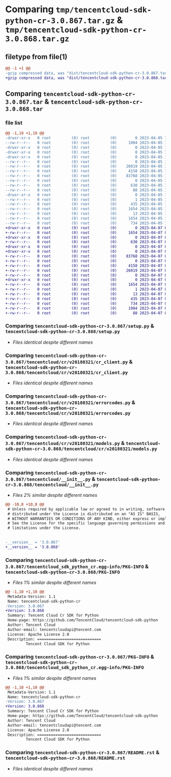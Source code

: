 # Comparing `tmp/tencentcloud-sdk-python-cr-3.0.867.tar.gz` & `tmp/tencentcloud-sdk-python-cr-3.0.868.tar.gz`

## filetype from file(1)

```diff
@@ -1 +1 @@
-gzip compressed data, was "dist/tencentcloud-sdk-python-cr-3.0.867.tar", last modified: Wed Apr  5 16:26:42 2023, max compression
+gzip compressed data, was "dist/tencentcloud-sdk-python-cr-3.0.868.tar", last modified: Fri Apr  7 00:25:44 2023, max compression
```

## Comparing `tencentcloud-sdk-python-cr-3.0.867.tar` & `tencentcloud-sdk-python-cr-3.0.868.tar`

### file list

```diff
@@ -1,19 +1,19 @@
-drwxr-xr-x   0 root         (0) root         (0)        0 2023-04-05 16:26:42.000000 tencentcloud-sdk-python-cr-3.0.867/
--rw-r--r--   0 root         (0) root         (0)     1004 2023-04-05 16:26:42.000000 tencentcloud-sdk-python-cr-3.0.867/setup.py
-drwxr-xr-x   0 root         (0) root         (0)        0 2023-04-05 16:26:42.000000 tencentcloud-sdk-python-cr-3.0.867/tencentcloud/
-drwxr-xr-x   0 root         (0) root         (0)        0 2023-04-05 16:26:42.000000 tencentcloud-sdk-python-cr-3.0.867/tencentcloud/cr/
-drwxr-xr-x   0 root         (0) root         (0)        0 2023-04-05 16:26:42.000000 tencentcloud-sdk-python-cr-3.0.867/tencentcloud/cr/v20180321/
--rw-r--r--   0 root         (0) root         (0)        0 2023-04-05 16:26:42.000000 tencentcloud-sdk-python-cr-3.0.867/tencentcloud/cr/v20180321/__init__.py
--rw-r--r--   0 root         (0) root         (0)    26019 2023-04-05 16:26:42.000000 tencentcloud-sdk-python-cr-3.0.867/tencentcloud/cr/v20180321/cr_client.py
--rw-r--r--   0 root         (0) root         (0)     4158 2023-04-05 16:26:42.000000 tencentcloud-sdk-python-cr-3.0.867/tencentcloud/cr/v20180321/errorcodes.py
--rw-r--r--   0 root         (0) root         (0)    83768 2023-04-05 16:26:42.000000 tencentcloud-sdk-python-cr-3.0.867/tencentcloud/cr/v20180321/models.py
--rw-r--r--   0 root         (0) root         (0)        0 2023-04-05 16:26:42.000000 tencentcloud-sdk-python-cr-3.0.867/tencentcloud/cr/__init__.py
--rw-r--r--   0 root         (0) root         (0)      630 2023-04-05 16:26:42.000000 tencentcloud-sdk-python-cr-3.0.867/tencentcloud/__init__.py
--rw-r--r--   0 root         (0) root         (0)       88 2023-04-05 16:26:42.000000 tencentcloud-sdk-python-cr-3.0.867/setup.cfg
-drwxr-xr-x   0 root         (0) root         (0)        0 2023-04-05 16:26:42.000000 tencentcloud-sdk-python-cr-3.0.867/tencentcloud_sdk_python_cr.egg-info/
--rw-r--r--   0 root         (0) root         (0)        1 2023-04-05 16:26:42.000000 tencentcloud-sdk-python-cr-3.0.867/tencentcloud_sdk_python_cr.egg-info/dependency_links.txt
--rw-r--r--   0 root         (0) root         (0)      435 2023-04-05 16:26:42.000000 tencentcloud-sdk-python-cr-3.0.867/tencentcloud_sdk_python_cr.egg-info/SOURCES.txt
--rw-r--r--   0 root         (0) root         (0)     1654 2023-04-05 16:26:42.000000 tencentcloud-sdk-python-cr-3.0.867/tencentcloud_sdk_python_cr.egg-info/PKG-INFO
--rw-r--r--   0 root         (0) root         (0)       13 2023-04-05 16:26:42.000000 tencentcloud-sdk-python-cr-3.0.867/tencentcloud_sdk_python_cr.egg-info/top_level.txt
--rw-r--r--   0 root         (0) root         (0)     1654 2023-04-05 16:26:42.000000 tencentcloud-sdk-python-cr-3.0.867/PKG-INFO
--rw-r--r--   0 root         (0) root         (0)      734 2023-04-05 16:26:42.000000 tencentcloud-sdk-python-cr-3.0.867/README.rst
+drwxr-xr-x   0 root         (0) root         (0)        0 2023-04-07 00:25:44.000000 tencentcloud-sdk-python-cr-3.0.868/
+-rw-r--r--   0 root         (0) root         (0)     1654 2023-04-07 00:25:44.000000 tencentcloud-sdk-python-cr-3.0.868/PKG-INFO
+drwxr-xr-x   0 root         (0) root         (0)        0 2023-04-07 00:25:44.000000 tencentcloud-sdk-python-cr-3.0.868/tencentcloud/
+-rw-r--r--   0 root         (0) root         (0)      630 2023-04-07 00:25:43.000000 tencentcloud-sdk-python-cr-3.0.868/tencentcloud/__init__.py
+drwxr-xr-x   0 root         (0) root         (0)        0 2023-04-07 00:25:44.000000 tencentcloud-sdk-python-cr-3.0.868/tencentcloud/cr/
+drwxr-xr-x   0 root         (0) root         (0)        0 2023-04-07 00:25:44.000000 tencentcloud-sdk-python-cr-3.0.868/tencentcloud/cr/v20180321/
+-rw-r--r--   0 root         (0) root         (0)    83768 2023-04-07 00:25:43.000000 tencentcloud-sdk-python-cr-3.0.868/tencentcloud/cr/v20180321/models.py
+-rw-r--r--   0 root         (0) root         (0)        0 2023-04-07 00:25:43.000000 tencentcloud-sdk-python-cr-3.0.868/tencentcloud/cr/v20180321/__init__.py
+-rw-r--r--   0 root         (0) root         (0)     4158 2023-04-07 00:25:43.000000 tencentcloud-sdk-python-cr-3.0.868/tencentcloud/cr/v20180321/errorcodes.py
+-rw-r--r--   0 root         (0) root         (0)    26019 2023-04-07 00:25:43.000000 tencentcloud-sdk-python-cr-3.0.868/tencentcloud/cr/v20180321/cr_client.py
+-rw-r--r--   0 root         (0) root         (0)        0 2023-04-07 00:25:43.000000 tencentcloud-sdk-python-cr-3.0.868/tencentcloud/cr/__init__.py
+drwxr-xr-x   0 root         (0) root         (0)        0 2023-04-07 00:25:44.000000 tencentcloud-sdk-python-cr-3.0.868/tencentcloud_sdk_python_cr.egg-info/
+-rw-r--r--   0 root         (0) root         (0)     1654 2023-04-07 00:25:44.000000 tencentcloud-sdk-python-cr-3.0.868/tencentcloud_sdk_python_cr.egg-info/PKG-INFO
+-rw-r--r--   0 root         (0) root         (0)        1 2023-04-07 00:25:44.000000 tencentcloud-sdk-python-cr-3.0.868/tencentcloud_sdk_python_cr.egg-info/dependency_links.txt
+-rw-r--r--   0 root         (0) root         (0)       13 2023-04-07 00:25:44.000000 tencentcloud-sdk-python-cr-3.0.868/tencentcloud_sdk_python_cr.egg-info/top_level.txt
+-rw-r--r--   0 root         (0) root         (0)      435 2023-04-07 00:25:44.000000 tencentcloud-sdk-python-cr-3.0.868/tencentcloud_sdk_python_cr.egg-info/SOURCES.txt
+-rw-r--r--   0 root         (0) root         (0)      734 2023-04-07 00:25:43.000000 tencentcloud-sdk-python-cr-3.0.868/README.rst
+-rw-r--r--   0 root         (0) root         (0)     1004 2023-04-07 00:25:43.000000 tencentcloud-sdk-python-cr-3.0.868/setup.py
+-rw-r--r--   0 root         (0) root         (0)       88 2023-04-07 00:25:44.000000 tencentcloud-sdk-python-cr-3.0.868/setup.cfg
```

### Comparing `tencentcloud-sdk-python-cr-3.0.867/setup.py` & `tencentcloud-sdk-python-cr-3.0.868/setup.py`

 * *Files identical despite different names*

### Comparing `tencentcloud-sdk-python-cr-3.0.867/tencentcloud/cr/v20180321/cr_client.py` & `tencentcloud-sdk-python-cr-3.0.868/tencentcloud/cr/v20180321/cr_client.py`

 * *Files identical despite different names*

### Comparing `tencentcloud-sdk-python-cr-3.0.867/tencentcloud/cr/v20180321/errorcodes.py` & `tencentcloud-sdk-python-cr-3.0.868/tencentcloud/cr/v20180321/errorcodes.py`

 * *Files identical despite different names*

### Comparing `tencentcloud-sdk-python-cr-3.0.867/tencentcloud/cr/v20180321/models.py` & `tencentcloud-sdk-python-cr-3.0.868/tencentcloud/cr/v20180321/models.py`

 * *Files identical despite different names*

### Comparing `tencentcloud-sdk-python-cr-3.0.867/tencentcloud/__init__.py` & `tencentcloud-sdk-python-cr-3.0.868/tencentcloud/__init__.py`

 * *Files 2% similar despite different names*

```diff
@@ -10,8 +10,8 @@
 # Unless required by applicable law or agreed to in writing, software
 # distributed under the License is distributed on an "AS IS" BASIS,
 # WITHOUT WARRANTIES OR CONDITIONS OF ANY KIND, either express or implied.
 # See the License for the specific language governing permissions and
 # limitations under the License.
 
 
-__version__ = '3.0.867'
+__version__ = '3.0.868'
```

### Comparing `tencentcloud-sdk-python-cr-3.0.867/tencentcloud_sdk_python_cr.egg-info/PKG-INFO` & `tencentcloud-sdk-python-cr-3.0.868/PKG-INFO`

 * *Files 1% similar despite different names*

```diff
@@ -1,10 +1,10 @@
 Metadata-Version: 1.1
 Name: tencentcloud-sdk-python-cr
-Version: 3.0.867
+Version: 3.0.868
 Summary: Tencent Cloud Cr SDK for Python
 Home-page: https://github.com/TencentCloud/tencentcloud-sdk-python
 Author: Tencent Cloud
 Author-email: tencentcloudapi@tencent.com
 License: Apache License 2.0
 Description: ============================
         Tencent Cloud SDK for Python
```

### Comparing `tencentcloud-sdk-python-cr-3.0.867/PKG-INFO` & `tencentcloud-sdk-python-cr-3.0.868/tencentcloud_sdk_python_cr.egg-info/PKG-INFO`

 * *Files 1% similar despite different names*

```diff
@@ -1,10 +1,10 @@
 Metadata-Version: 1.1
 Name: tencentcloud-sdk-python-cr
-Version: 3.0.867
+Version: 3.0.868
 Summary: Tencent Cloud Cr SDK for Python
 Home-page: https://github.com/TencentCloud/tencentcloud-sdk-python
 Author: Tencent Cloud
 Author-email: tencentcloudapi@tencent.com
 License: Apache License 2.0
 Description: ============================
         Tencent Cloud SDK for Python
```

### Comparing `tencentcloud-sdk-python-cr-3.0.867/README.rst` & `tencentcloud-sdk-python-cr-3.0.868/README.rst`

 * *Files identical despite different names*

